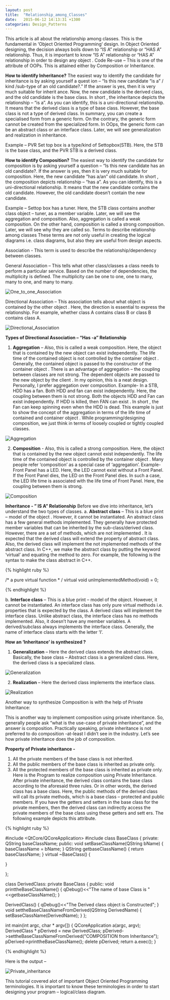 ```yaml
---
layout: post
title:  "Relationship_among_Classes"
date:   2015-06-12 14:13:31 +1300
categories: Design_Patterns
---
```


This article is all about the relationship among classes. This is the
fundamental in ‘Object Oriented Programming‘ design. In Object Oriented
designing, the decision always boils down to “IS A” relationship or “HAS A”
relationship. Thus, it is important to know “IS A” relationship or “HAS A”
relationship in order to design any object .
Code Re-use – This is one of the attribute of OOPs. This is attained either
by Composition or Inheritance.

**How to identify Inheritance?**
The easiest way to identify the candidate for inheritance is by asking yourself
a quest ion – “Is this new candidate “is a” / kind /sub-type of an old
candidate?.” If the answer is yes, then it is very much suitable for inherit ance.
Now, the new candidate is the derived class, and the old candidate is the
base class. In short , the inheritance depicts the relationship – “is a”. As you
can identify, this is a uni-directional relationship. It means that the derived
class is a type of base class. However, the base class is not a type of derived
class. In summary, you can create a specialised form from a generic form. On
the contrary, the generic form cannot be created from the specialized form. In
OOps, the generic form can be an abstract class or an interface class. Later,
we will see generalization and realization in inheritance.

Example – PVR Set top box is a type/kind of Settopbox(STB). Here, the STB
is the base class, and the PVR STB is a derived class.

**How to identify Composition?**
The easiest way to identify the candidate for composition is by asking
yourself a question – “Is this new candidate has an old candidate?. If the
answer is yes, then it is very much suitable for composition. Here, the new
candidate “has a/an” old candidate. In short , the composition depicts
relationship – “has a”. As you can identify, this is a uni-directional
relationship. It means that the new candidate contains the old candidate.
However, the old candidate doesn’t contain the new candidate.

Example – Settop box has a tuner. Here, the STB class contains another
class object – tuner, as a member variable. Later, we will see the aggregation
and composition. Also, aggregation is called a weak composition. On the other
hand, composition is called a strong composition. Later, we will see why
they are called so.
Terms to describe relationship among classes
These terms are not only useful in creating the logical diagrams i.e. class
diagrams, but also they are useful from design aspects.

Association - This term is used to describe the relationship/dependency
between classes.

General Association – This tells what other class/classes a class needs to
perform a particular service. Based on the number of dependencies, the
multiplicity is defined. The multiplicity can be one to one, one to many, many
to one, and many to many.


<img src="/assets/img/One_to_one_Association.png" alt="One_to_one_Association">


Directional Association – This association tells about what object is
contained by the other object . Here, the direction is essential to express the
relationship. For example, whether class A contains class B or class B contains
class A.

<img src="/assets/img/Directional_Association.png" alt="Directional_Association">

**Types of Directional Association – “Has -a” Relationship**
1. **Aggregation** – Also, this is called a weak composition. Here, the object
that is contained by the new object can exist independently. The life time of
the contained object is not controlled by the container object . Generally, the
contained object is passed to the constructor of the container object . There
is an advantage of aggregation – the coupling between classes are not
strong. The dependent objects are passed to the new object by the client . In
my opinion, this is a neat design. Personally, I prefer aggregation over
composition.
Example- In a STB, HDD has a fan. Both HDD and fan can exist independently.
Here, the coupling between them is not strong. Both the objects HDD and Fan
can exist independently. If HDD is killed, then FAN can exist . In short , the Fan can keep spinning even when the HDD is dead. This example is just to show
the concept of the aggregation in terms of the life time of contained and
container object . While programming/designing composition, we just think in
terms of loosely coupled or tightly coupled classes.

<img src="/assets/img/Aggregation.png" alt="Aggregation">

2. **Composition** - Also, this is called a strong composition. Here, the object
that is contained by the new object cannot exist independently. The life time
of the contained object is controlled by the container object . Many people
refer ‘composition’ as a special case of ‘aggregation’.
Example- Front Panel has a LED. Here, the LED cannot exist without a
Front Panel. If the Front Panel dies, the LED on the Front Panel dies. In such a
case, the LED life time is associated with the life time of Front Panel. Here,
the coupling between them is strong.

<img src="/assets/img/Composition.png" alt="Composition">

**Inheritance - ” IS A” Relationship**
Before we dive into inheritance, let’s understand the two types of classes.
a. **Abstract class** – This is a blue print – model of the object . However, it
cannot be instantiated. An abstract class has a few general methods implemented.
They generally have protected member variables that can be inherited by the
sub-class/derived class. However, there are a set of methods, which are not
implemented . It is expected that the derived class will extend the property of
abstract class. Also, the derived class will implement the not implemented
methods of the abstract class. In C++, we make the abstract class by putting
the keyword ‘virtual’ and equating the method to zero. For example, the
following is the syntax to make the class abstract in C++.

{% highlight ruby %}

/* a pure virtual function * /
virtual void unImplementedMethod(void) = 0;

{% endhighlight %}

b. **Interface class** – This is a blue print – model of the object. However, it
cannot be instantiated. An interface class has only pure virtual methods i.e.
properties that is expected by the class. A derived class will implement the
interface class. Unlike abstract class, the interface class has no methods
implemented. Also, it doesn’t have any member variables. A derived/subclass
always implements the interface class. Generally, the name of interface
class starts with the letter ‘I’.

**How an ‘Inheritance’ is synthesized ?**
1. **Generalization** – Here the derived class extends the abstract class.
Basically, the base class – Abstract class is a generalized class. Here, the
derived class is a specialized class.

<img src="/assets/img/Generalization.png" alt="Generalization">

2. **Realization** – Here the derived class implements the interface class.

<img src="/assets/img/Realization.png" alt="Realization">

Another way to synthesize Composition is with the help of Private Inheritance:

This is another way to implement composition using private inheritance. So,
generally people ask “what is the use-case of private inheritance”, and the
answer is composition. Practically speaking, private inheritance is not
preferred to do composition -at-least I didn’t see in the industry. Let’s
see how private inheritance does the job of composition.

**Property of Private inheritance -**
1. All the private members of the base class is not inherited.
2. All the public members of the base class is inherited as private only.
3. All the protected members of the base class is inherited as private only.
Here is the Program to realize composition using Private Inheritance. After
private inheritance, the derived class contains the base class according to the
aforesaid three rules. Or in other words, the derived class has a base class.
Here, the public methods of the derived class will call its private methods,
which is a base class – protected and public members. If you have the getters
and setters in the base class for the private members, then the derived class
can indirectly access the private members of the base class using these
getters and sett ers. The following example depicts this attribute.

{% highlight ruby %}

#include <QtCore/QCoreApplication>
#include <QDebug>
class BaseClass
{
  private:
    QString baseClassName;
  public:
    void setBaseClassName(QString bName)
{
  baseClassName = bName;
}
QString getbaseClassName()
{
  return baseClassName;
}
virtual ~BaseClass()
{

}

};

class DerivedClass: private BaseClass
{
public:
  void printtheBaseClassName()
{
  qDebug()<<"The name of base Class is "<<getbaseClassName();
}

DerivedClass()
{
  qDebug()<<"The Derived class object is Constructed";
}
void settheBaseClassNameFromDerived(QString DerivedName)
{
  setBaseClassName(DerivedName);
}
};

int main(int argc, char * argv[])
{
  QCoreApplication a(argc, argv);
  DerivedClass * pDerived = new DerivedClass;
  pDerived->settheBaseClassNameFromDerived("COMPOSITION from Inheritance");
  pDerived->printtheBaseClassName();
  delete pDerived;
  return a.exec();
}

{% endhighlight %}

Here is the output –

<img src="/assets/img/Private_inheritance.png" alt="Private_inheritance">

This tutorial covered alot of important Object Oriented Programming
terminologies. It is important to know these terminologies in order to start
designing your program – logical/class diagram.

